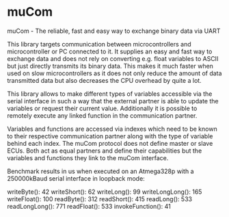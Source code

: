 # muCom
muCom - The reliable, fast and easy way to exchange binary data via UART

This library targets communication between microcontrollers and microcontroller or PC connected to it.
It supplies an easy and fast way to exchange data and does not rely on converting e.g. float variables to ASCII but just directly transmits its binary data.
This makes it much faster when used on slow microcontrollers as it does not only reduce the amount of data transmitted data but also decreases the CPU overhead by quite a lot.

This library allows to make different types of variables accessible via the serial interface in such a way that the external partner is able to update the variables or request their current value.
Additionally it is possible to remotely execute any linked function in the communication partner.

Variables and functions are accessed via indexes which need to be known to their respective communication partner along with the type of variable behind each index.
The muCom protocol does not define master or slave ECUs. Both act as equal partners and define their capabilities but the variables and functions they link to the muCom interface.

Benchmark results in us when executed on an Atmega328p with a 250000kBaud serial interface in loopback mode:

writeByte():      42
writeShort():     62
writeLong():      99
writeLongLong():  165
writeFloat():     100
readByte():       312
readShort():      415
readLong():       533
readLongLong():   771
readFloat():      533
invokeFunction(): 41
